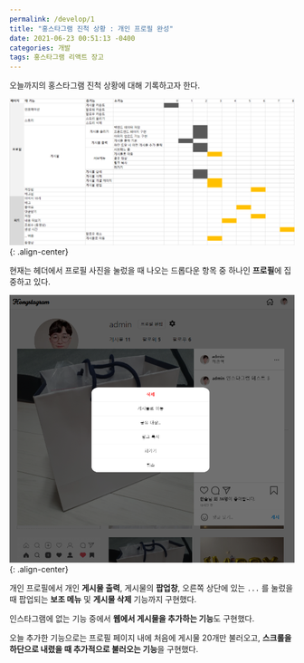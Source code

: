 ```yaml
---
permalink: /develop/1
title: "홍스타그램 진척 상황 : 개인 프로필 완성"
date: 2021-06-23 00:51:13 -0400
categories: 개발
tags: 홍스타그램 리액트 장고
---  
```

오늘까지의 홍스타그램 진척 상황에 대해 기록하고자 한다.
  
![minimal mistakes][schedule]{: .align-center}  
  
현재는 헤더에서 프로필 사진을 눌렀을 때 나오는 드롭다운 항목 중 하나인 **프로필**에 집중하고 있다.  
  
![minimal mistakes][image1]{: .align-center}  
  
개인 프로필에서 개인 **게시물 출력**, 게시물의 **팝업창**, 오른쪽 상단에 있는 `...` 를 눌렀을 때 팝업되는 **보조 메뉴** 및 **게시물 삭제** 기능까지 구현했다.
  
인스타그램에 없는 기능 중에서 **웹에서 게시물을 추가하는 기능**도 구현했다.
  
오늘 추가한 기능으로는 프로필 페이지 내에 처음에 게시물 20개만 불러오고, **스크롤을 하단으로 내렸을 때 추가적으로 불러오는 기능**을 구현했다.

<!-- URL -->
[schedule]: ../../assets/images/post/schedule_0624.png
[image1]: ../../assets/images/post/dev1_1.png
